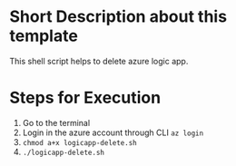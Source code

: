 # Short Description about this template
This shell script helps to delete azure logic app.

# Steps for Execution 
1. Go to the terminal
2. Login in the azure account through CLI `az login`
3. `chmod a+x logicapp-delete.sh`
4. `./logicapp-delete.sh`

